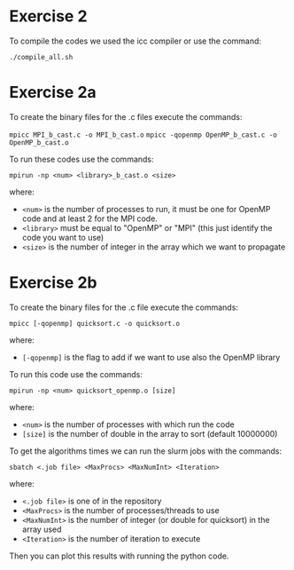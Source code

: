 # Exercise 2

To compile the codes we used the icc compiler or use the command:

```./compile_all.sh```

# Exercise 2a
To create the binary files for the .c files execute the commands:

```mpicc MPI_b_cast.c -o MPI_b_cast.o```
```mpicc -qopenmp OpenMP_b_cast.c -o OpenMP_b_cast.o```

To run these codes use the commands:

```mpirun -np <num> <library>_b_cast.o <size>```

where:
  - `<num>` is the number of processes to run, it must be one for OpenMP code and at least 2 for the MPI code.
  - `<library>` must be equal to "OpenMP" or "MPI" (this just identify the code you want to use)
  - `<size>` is the number of integer in the array which we want to propagate

# Exercise 2b
To create the binary files for the .c file execute the commands:

```mpicc [-qopenmp] quicksort.c -o quicksort.o```

where:
  - `[-qopenmp]` is the flag to add if we want to use also the OpenMP library 

To run this code use the commands:

```mpirun -np <num> quicksort_openmp.o [size]```

where:
  - `<num>` is the number of processes with which run the code
  - `[size]` is the number of double in the array to sort (default 10000000)

To get the algorithms times we can run the slurm jobs with the commands:

```sbatch <.job file> <MaxProcs> <MaxNumInt> <Iteration>```

where:
  - `<.job file>` is one of in the repository
  - `<MaxProcs>` is the number of processes/threads to use
  - `<MaxNumInt>` is the number of integer (or double for quicksort) in the array used
  - `<Iteration>` is the number of iteration to execute

Then you can plot this results with running the python code.

